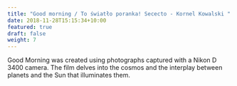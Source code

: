 ```yaml
---
title: "Good morning / To światło poranka! Sececto - Kornel Kowalski "
date: 2018-11-28T15:15:34+10:00
featured: true
draft: false
weight: 7
---
```

Good Morning was created  using photographs captured with a Nikon D 3400 camera. The film delves into the cosmos and the interplay between planets and the Sun that illuminates them.